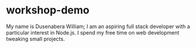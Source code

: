 # workshop-demo

My name is Dusenabera William; I am an aspiring full stack developer with a particular interest in Node.js. I spend my free time on web development tweaking small projects.
